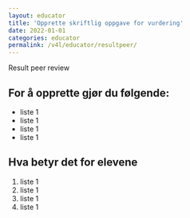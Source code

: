 ```yaml
---
layout: educator
title: 'Opprette skriftlig oppgave for vurdering'
date: 2022-01-01
categories: educator
permalink: /v4l/educator/resultpeer/
---
```


Result peer review

## For å opprette gjør du følgende:

- liste 1
- liste 1
- liste 1
- liste 1

## Hva betyr det for elevene

1. liste 1
2. liste 1
3. liste 1
4. liste 1
